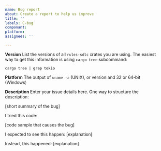 ```yaml
---
name: Bug report
about: Create a report to help us improve
title: ''
labels: C-bug
componant:
platform:
assignees: ''

---
```


**Version**
List the versions of all `rules-sdlc` crates you are using. The easiest way to get
this information is using `cargo tree` subcommand:

`cargo tree | grep tokio`

**Platform**
The output of `uname -a` (UNIX), or version and 32 or 64-bit (Windows)

**Description**
Enter your issue details here.
One way to structure the description:

[short summary of the bug]

I tried this code:

[code sample that causes the bug]

I expected to see this happen: [explanation]

Instead, this happened: [explanation]
